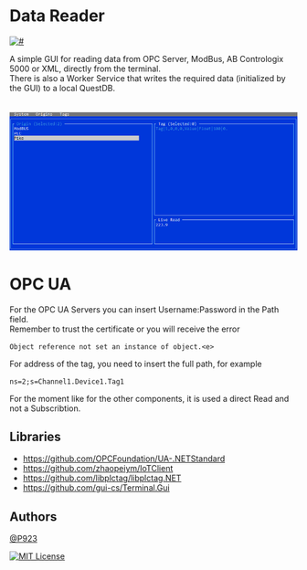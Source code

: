 
# Data Reader

[![#](https://img.shields.io/badge/-.NET%206.0-blueviolet)]()




A simple GUI for reading data from OPC Server, ModBus, AB Contrologix 5000 or XML, directly from the terminal.  <br /> 
There is also a Worker Service that writes the required data (initialized by the GUI) to a local QuestDB. <br /> <br /> <br />
![Image](./DataReader/image.PNG)

# OPC UA
For the OPC UA Servers you can insert Username:Password in the Path field. <br />
Remember to trust the certificate or you will receive the error 
```
Object reference not set an instance of object.<e>
```
For address of the tag, you need to insert the full path, for example <br />
```
ns=2;s=Channel1.Device1.Tag1
```
For the moment like for the other components, it is used a direct Read and not a Subscribtion.



## Libraries 

* https://github.com/OPCFoundation/UA-.NETStandard
* https://github.com/zhaopeiym/IoTClient
* https://github.com/libplctag/libplctag.NET
* https://github.com/gui-cs/Terminal.Gui

## Authors

[@P923](https://www.github.com/P923)

[![MIT License](https://img.shields.io/badge/License-MIT-green.svg)](https://choosealicense.com/licenses/mit/)


